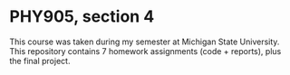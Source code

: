 # PHY905, section 4

This course was taken during my semester at Michigan State University. This repository contains 7 homework assignments (code + reports), plus the final project.
